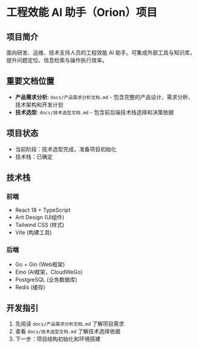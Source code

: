 # 工程效能 AI 助手（Orion）项目

## 项目简介
面向研发、运维、技术支持人员的工程效能 AI 助手。可集成外部工具与知识库，提升问题定位、信息检索与操作执行效率。

## 重要文档位置
- **产品需求分析**: `docs/产品需求分析文档.md` - 包含完整的产品设计、需求分析、技术架构和开发计划
- **技术选型**: `docs/技术选型文档.md` - 包含前后端技术栈选择和决策依据

## 项目状态
- 当前阶段：技术选型完成，准备项目初始化
- 技术栈：已确定

## 技术栈
### 前端
- React 18 + TypeScript
- Ant Design (UI组件)
- Tailwind CSS (样式)
- Vite (构建工具)

### 后端
- Go + Gin (Web框架)
- Eino (AI框架，CloudWeGo)
- PostgreSQL (业务数据库)
- Redis (缓存)

## 开发指引
1. 先阅读 `docs/产品需求分析文档.md` 了解项目需求
2. 查看 `docs/技术选型文档.md` 了解技术选择依据
3. 下一步：项目结构初始化和环境搭建
